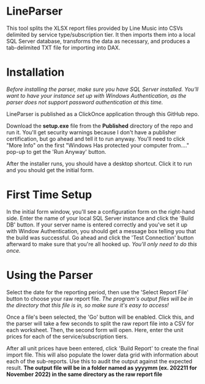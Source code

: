 # LineParser

This tool splits the XLSX report files provided by Line Music into CSVs delimited by service type/subscription tier.
It then imports them into a local SQL Server database, transforms the data as necessary, and produces a tab-delimited
TXT file for importing into DAX.

# Installation

*Before installing the parser, make sure you have SQL Server installed. You'll want to have your instance set up with
Windows Authentication, as the parser does not support password authentication at this time.*

LineParser is published as a ClickOnce application through this GitHub repo.

Download the **setup.exe** file from the **Published** directory of the repo and run it. You'll get security warnings because
I don't have a publisher certification, but go ahead and tell it to run anyway. You'll need to click "More Info" on the
first "Windows Has protected your computer from...." pop-up to get the 'Run Anyway' button.

After the installer runs, you should have a desktop shortcut. Click it to run and you should get the initial form.

# First Time Setup

In the initial form window, you'll see a configuration form on the right-hand side. Enter the name of your local SQL Server
instance and click the 'Build DB' button. If your server name is entered correctly and you've set it up with Window Authentication,
you should get a message box telling you that the build was successful. Go ahead and click the 'Test Connection' button afterward
to make sure that you're all hooked up. *You'll only need to do this once.*

# Using the Parser

Select the date for the reporting period, then use the 'Select Report File' button to choose your raw report file.
*The program's output files will be in the directory that this file is in, so make sure it's easy to access!*

Once a file's been selected, the 'Go' button will be enabled. Click this, and the parser will take a few seconds to
split the raw report file into a CSV for each worksheet. Then, the second form will open. Here, enter the unit prices
for each of the service/subscription tiers. 

After all unit prices have been entered, click 'Build Report' to create the final import file. This will also populate the
lower data grid with information about each of the sub-reports. Use this to audit the output against the expected result.
**The output file will be in a folder named as yyyymm (ex. 202211 for November 2022) in the same directory as the raw report file**
